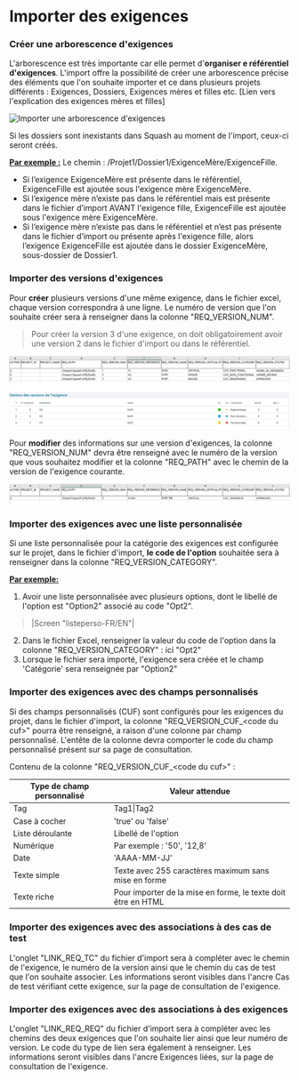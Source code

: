 # Importer des exigences

### Créer une arborescence d'exigences

L'arborescence est très importante car elle permet d'**organiser e référentiel d'exigences**. L'import offre la possibilité de créer une arborescence précise des éléments que l'on souhaite importer et ce dans plusieurs projets différents : Exigences, Dossiers, Exigences mères et filles etc.
[Lien vers l'explication des exigences mères et filles]

![Importer une arborescence d'exigences](resources/import-arbo-exi.png)

Si les dossiers sont inexistants dans Squash au moment de l'import, ceux-ci seront créés. 

<u>**Par exemple :**</u>
Le chemin : /Projet1/Dossier1/ExigenceMère/ExigenceFille.
- Si l’exigence ExigenceMère est présente dans le référentiel, ExigenceFille est ajoutée sous l'exigence mère ExigenceMère. 
- Si l’exigence mère n’existe pas dans le référentiel mais est présente dans le fichier d’import AVANT l'exigence fille, ExigenceFille est ajoutée sous l'exigence mère ExigenceMère. 
- Si l’exigence mère n’existe pas dans le référentiel et n’est pas présente dans le fichier d’import ou présente après l'exigence fille, alors l’exigence ExigenceFille est ajoutée dans le dossier ExigenceMère, sous-dossier de Dossier1.

### Importer des versions d'exigences

Pour **créer** plusieurs versions d'une même exigence, dans le fichier excel, chaque version correspondra à une ligne. Le numéro de version que l'on souhaite créer sera à renseigner dans la colonne "REQ_VERSION_NUM".

> Pour créer la version 3 d'une exigence, on doit obligatoirement avoir une version 2 dans le fichier d'import ou dans le référentiel.

![Importer des versions d'exigence](resources/import-version-exi.png)

Pour **modifier** des informations sur une version d'exigences, la colonne "REQ_VERSION_NUM" devra être renseigné avec le numéro de la version que vous souhaitez modifier et la colonne "REQ_PATH" avec le chemin de la version de l'exigence courante.


![Mettre à jour des exigences via l'import](resources/import-version-exi-update.jpg)

### Importer des exigences avec une liste personnalisée
Si une liste personnalisée pour la catégorie des exigences est configurée sur le projet, dans le fichier d'import, **le code de l'option** souhaitée sera à renseigner dans la colonne "REQ_VERSION_CATEGORY".

<u>**Par exemple:** </u>

1. Avoir une liste personnalisée avec plusieurs options, dont le libellé de l'option est "Option2" associé au code "Opt2".
>|Screen "listeperso-FR/EN"| 
2. Dans le fichier Excel, renseigner la valeur du code de l'option dans la colonne "REQ_VERSION_CATEGORY" : ici "Opt2"
3. Lorsque le fichier sera importé, l'exigence sera créée et le champ 'Catégorie' sera renseignée par "Option2"

### Importer des exigences avec des champs personnalisés

Si des champs personnalisés (CUF) sont configurés pour les exigences du projet, dans le fichier d'import, la colonne "REQ_VERSION_CUF_<code du cuf\>" pourra être renseigné, a raison d'une colonne par champ personnalisé. L'entête de la colonne devra comporter le code du champ personnalisé présent sur sa page de consultation.

Contenu de la colonne "REQ_VERSION_CUF_<code du cuf\>" :

| Type de champ personnalisé | Valeur attendue |
|--|--|
| Tag | Tag1\|Tag2 |
| Case à cocher| 'true' ou 'false' |
| Liste déroulante | Libellé de l'option |
| Numérique| Par exemple : '50', '12,8' |
| Date| 'AAAA-MM-JJ'  |
| Texte simple| Texte avec 255 caractères maximum sans mise en forme  |
| Texte riche| Pour importer de la mise en forme, le texte doit être en HTML  |

### Importer des exigences avec des associations à des cas de test

L'onglet "LINK_REQ_TC" du fichier d'import sera à compléter avec le chemin de l'exigence, le numéro de la version ainsi que le chemin du cas de test que l'on souhaite associer.
Les informations seront visibles dans l'ancre Cas de test vérifiant cette exigence, sur la page de consultation de l'exigence.

### Importer des exigences avec des associations à des exigences

L'onglet "LINK_REQ_REQ" du fichier d'import sera à compléter avec les chemins des deux exigences que l'on souhaite lier ainsi que leur numéro de version. Le code du type de lien sera également à renseigner.
Les informations seront visibles dans l'ancre Exigences liées, sur la page de consultation de l'exigence.

<!--stackedit_data:
eyJoaXN0b3J5IjpbNjA4NjI4MzNdfQ==
-->
